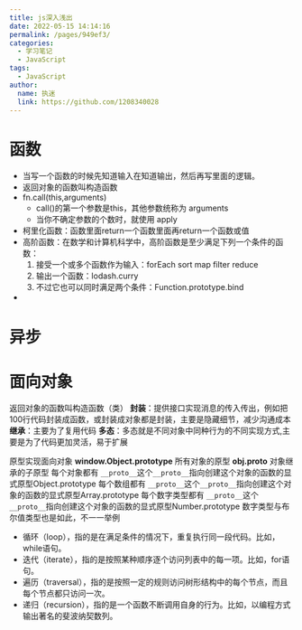 ```yaml
---
title: js深入浅出
date: 2022-05-15 14:14:16
permalink: /pages/949ef3/
categories: 
  - 学习笔记
  - JavaScript
tags: 
  - JavaScript
author: 
  name: 执迷
  link: https://github.com/1208340028
---
```

# 函数
- 当写一个函数的时候先知道输入在知道输出，然后再写里面的逻辑。
- 返回对象的函数叫构造函数
- fn.call(this,arguments)
    - call()的第一个参数是this，其他参数统称为 arguments
    - 当你不确定参数的个数时，就使用 apply
- 柯里化函数：函数里面return一个函数里面再return一个函数或值
- 高阶函数：在数学和计算机科学中，高阶函数是至少满足下列一个条件的函数：
    1. 接受一个或多个函数作为输入：forEach sort map filter reduce
    2. 输出一个函数：lodash.curry
    3. 不过它也可以同时满足两个条件：Function.prototype.bind
- 
# 异步
# 面向对象

返回对象的函数叫构造函数（类）
**封装**：提供接口实现消息的传入传出，例如把100行代码封装成函数，或封装成对象都是封装，主要是隐藏细节，减少沟通成本
**继承**：主要为了复用代码
**多态**：多态就是不同对象中同种行为的不同实现方式,主要是为了代码更加灵活，易于扩展

原型实现面向对象
**window.Object.prototype** 所有对象的原型
**obj.__proto__** 对象继承的子原型
每个对象都有 `__proto__`这个`__proto__`指向创建这个对象的函数的显式原型Object.prototype
每个数组都有 `__proto__`这个`__proto__`指向创建这个对象的函数的显式原型Array.prototype
每个数字类型都有 `__proto__`这个`__proto__`指向创建这个对象的函数的显式原型Number.prototype
数字类型与布尔值类型也是如此，不一一举例



- 循环（loop），指的是在满足条件的情况下，重复执行同一段代码。比如，while语句。
- 迭代（iterate），指的是按照某种顺序逐个访问列表中的每一项。比如，for语句。
- 遍历（traversal），指的是按照一定的规则访问树形结构中的每个节点，而且每个节点都只访问一次。
- 递归（recursion），指的是一个函数不断调用自身的行为。比如，以编程方式输出著名的斐波纳契数列。

